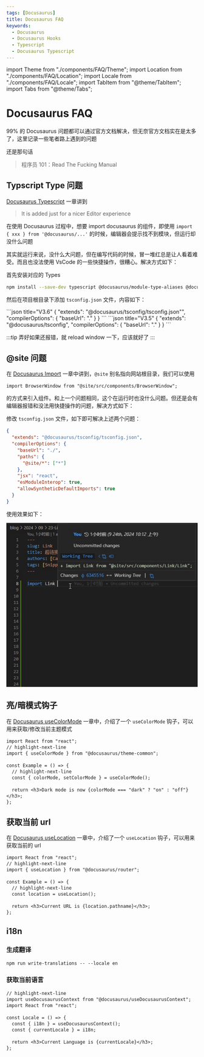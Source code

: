 ```yaml
---
tags: [Docusaurus]
title: Docusaurus FAQ
keywords:
  - Docusaurus
  - Docusaurus Hooks
  - Typescript
  - Docusaurus Typescript
---
```


import Theme from "./components/FAQ/Theme";
import Location from "./components/FAQ/Location";
import Locale from "./components/FAQ/Locale";
import TabItem from "@theme/TabItem";
import Tabs from "@theme/Tabs";

# Docusaurus FAQ

99% 的 Docusaurus 问题都可以通过官方文档解决，但无奈官方文档实在是太多了，这里记录一些笔者路上遇到的问题

还是那句话

> 程序员 101：Read The Fucking Manual

## Typscript Type 问题

[Docusaurus Typescript] 一章讲到

> It is added just for a nicer Editor experience

在使用 Docusaurus 过程中，想要 import docusaurus 的组件，即使用 `import { xxx } from '@docusaurus/...'` 的时候，编辑器会提示找不到模块，但运行却没什么问题

其实就运行来说，没什么大问题，但在编写代码的时候，冒一堆红总是让人看着难受。而且也没法使用 VsCode 的一些快捷操作，很糟心。解决方式如下：

首先安装对应的 Types

```bash
npm install --save-dev typescript @docusaurus/module-type-aliases @docusaurus/tsconfig @docusaurus/types
```

然后在项目根目录下添加 `tsconfig.json` 文件，内容如下：

<Tabs>

<TabItem value=">= V3.6" label=">= V3.6">
```json title="V3.6"
{
  "extends": "@docusaurus/tsconfig/tsconfig.json"",
  "compilerOptions": {
    "baseUrl": "."
  }
}
```
</TabItem>

<TabItem value="< V3.6" label="< V3.6">
```json title="V3.5"
{
  "extends": "@docusaurus/tsconfig",
  "compilerOptions": {
    "baseUrl": "."
  }
}
```
</TabItem>

</Tabs>

:::tip
弄好如果还报错，就 reload window 一下，应该就好了
:::

## @site 问题

在 [Docusaurus Import] 一章中讲到，`@site` 别名指向网站根目录，我们可以使用

```tsx
import BrowserWindow from "@site/src/components/BrowserWindow";
```

的方式来引入组件。和上一个问题相同，这个在运行时也没什么问题。但还是会有编辑器报错和没法用快捷操作的问题，解决方式如下：

修改 `tsconfig.json` 文件，如下即可解决上述两个问题：

```json showLineNumbers
{
  "extends": "@docusaurus/tsconfig/tsconfig.json",
  "compilerOptions": {
    "baseUrl": "./",
    "paths": {
      "@site/*": ["*"]
    },
    "jsx": "react",
    "esModuleInterop": true,
    "allowSyntheticDefaultImports": true
  }
}
```

使用效果如下：

![Typescript](./image/Docusaurus-FAQ/typescript.gif)

## 亮/暗模式钩子

在 [Docusaurus useColorMode] 一章中，介绍了一个 `useColorMode` 钩子，可以用来获取/修改当前主题模式

```tsx showLineNumbers
import React from "react";
// highlight-next-line
import { useColorMode } from "@docusaurus/theme-common";

const Example = () => {
  // highlight-next-line
  const { colorMode, setColorMode } = useColorMode();

  return <h3>Dark mode is now {colorMode === "dark" ? "on" : "off"}</h3>;
};
```

<Theme />

## 获取当前 url

在 [Docusaurus useLocation] 一章中，介绍了一个 `useLocation` 钩子，可以用来获取当前的 url

```tsx showLineNumbers
import React from "react";
// highlight-next-line
import { useLocation } from "@docusaurus/router";

const Example = () => {
  // highlight-next-line
  const location = useLocation();

  return <h3>Current URL is {location.pathname}</h3>;
};
```

<Location />

## i18n

### 生成翻译

```npm title="生成翻译"
npm run write-translations -- --locale en
```

### 获取当前语言

```tsx showLineNumbers
// highlight-next-line
import useDocusaurusContext from "@docusaurus/useDocusaurusContext";
import React from "react";

const Locale = () => {
  const { i18n } = useDocusaurusContext();
  const { currentLocale } = i18n;

  return <h3>Current Language is {currentLocale}</h3>;
};
```

<Locale />

[Docusaurus Typescript]: https://docusaurus.io/zh-CN/docs/typescript-support
[Docusaurus Import]: https://docusaurus.io/zh-CN/docs/next/markdown-features/react#importing-components
[Docusaurus useColorMode]: https://docusaurus.io/zh-CN/docs/api/themes/configuration#use-color-mode
[Docusaurus useLocation]: https://docusaurus.io/zh-CN/docs/advanced/routing#generating-and-accessing-routes
